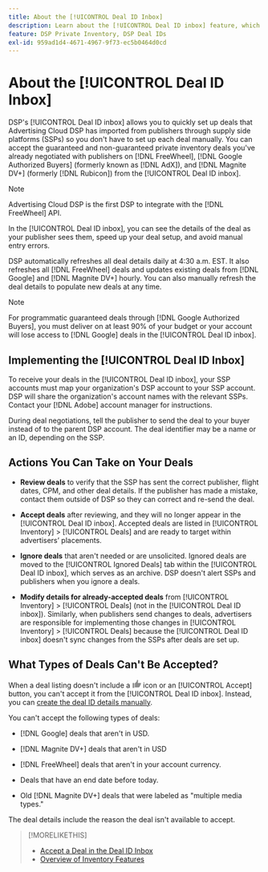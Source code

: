 ```yaml
---
title: About the [!UICONTROL Deal ID Inbox]
description: Learn about the [!UICONTROL Deal ID inbox] feature, which allows you to accept private deals you've already negotiated with publishers on [!DNL FreeWheel], [!DNL Google Authorized Buyers] (formerly known as [!DNL AdX]), and [!DNL Magnite DV+] (formerly [!DNL Rubicon]).
feature: DSP Private Inventory, DSP Deal IDs
exl-id: 959ad1d4-4671-4967-9f73-ec5b0464d0cd
---
```

# About the [!UICONTROL Deal ID Inbox]

DSP's [!UICONTROL Deal ID inbox] allows you to quickly set up deals that Advertising Cloud DSP has imported from publishers through supply side platforms (SSPs) so you don't have to set up each deal manually. You can accept the guaranteed and non-guaranteed private inventory deals you've already negotiated with publishers on [!DNL FreeWheel], [!DNL Google Authorized Buyers] (formerly known as [!DNL AdX]), and [!DNL Magnite DV+] (formerly [!DNL Rubicon]) from the [!UICONTROL Deal ID inbox].

>[!NOTE]
>
>Advertising Cloud DSP is the first DSP to integrate with the [!DNL FreeWheel] API.

In the [!UICONTROL Deal ID inbox], you can see the details of the deal as your publisher sees them, speed up your deal setup, and avoid manual entry errors.

<!-- 
Accepting a deal automatically pre-populates a new Deal ID record with details from the publisher, and you need to enter only the publisher [always? or just in some cases?], the media type, who can access the deal, and any attribute labels to apply to the deal so it's easy to find. [Are labels a dimension you can report on?]

For each available deal, you can review the deal details sent directly from the publisher. Some deals are grouped as proposals (packages), and you can see the individual deal details by reviewing the deal.
   
You can accept any available deal or move an incorrect deal to the Ignored Deals tab. You can also un-ignore deals, which moves them back to the New Deals tab so you can potentially accept them.

For each deal, you can select one publisher and one media type (Desktop Video, Mobile Video, Connected TV, Display, or Audio), and you can share the deal with specific advertisers and with all advertisers for a specific account.
 -->

DSP automatically refreshes all deal details daily at 4:30 a.m. EST. It also refreshes all [!DNL FreeWheel] deals and updates existing deals from [!DNL Google] and [!DNL Magnite DV+] hourly. You can also manually refresh the deal details to populate new deals at any time.

<!-- MC: I'm not sure where I got the following. Is this currently true? -->
>[!NOTE]
>
>For programmatic guaranteed deals through [!DNL Google Authorized Buyers], you must deliver on at least 90% of your budget or your account will lose access to [!DNL Google] deals in the [!UICONTROL Deal ID inbox].

## Implementing the [!UICONTROL Deal ID Inbox]

To receive your deals in the [!UICONTROL Deal ID inbox], your SSP accounts must map your organization's DSP account to your SSP account. DSP will share the organization's account names with the relevant SSPs. Contact your [!DNL Adobe] account manager for instructions.

During deal negotiations, tell the publisher to send the deal to your buyer instead of to the parent DSP account. The deal identifier may be a name or an ID, depending on the SSP.

## Actions You Can Take on Your Deals

* **Review deals** to verify that the SSP has sent the correct publisher, flight dates, CPM, and other deal details. If the publisher has made a mistake, contact them outside of DSP so they can correct and re-send the deal.

* **Accept deals** after reviewing, and they will no longer appear in the [!UICONTROL Deal ID inbox]. Accepted deals are listed in [!UICONTROL Inventory] > [!UICONTROL Deals] and are ready to target within advertisers’ placements.

* **Ignore deals** that aren't needed or are unsolicited. Ignored deals are moved to the [!UICONTROL Ignored Deals] tab within the [!UICONTROL Deal ID inbox], which serves as an archive. DSP doesn't alert SSPs and publishers when you ignore a deals.

* **Modify details for already-accepted deals** from [!UICONTROL Inventory] > [!UICONTROL Deals] (not in the [!UICONTROL Deal ID inbox]). Similarly, when publishers send changes to deals, advertisers are responsible for implementing those changes in [!UICONTROL Inventory] > [!UICONTROL Deals] because the [!UICONTROL Deal ID inbox] doesn't sync changes from the SSPs after deals are set up.

## What Types of Deals Can't Be Accepted?

When a deal listing doesn't include a ![Accept](/help/dsp/assets/accept.png) icon or an [!UICONTROL Accept] button, you can't accept it from the [!UICONTROL Deal ID inbox]. Instead, you can [create the deal ID details manually](/help/dsp/inventory/deal-id-create.md).

You can't accept the following types of deals:

* [!DNL Google] deals that aren't in USD.

* [!DNL Magnite DV+] deals that aren't in USD

* [!DNL FreeWheel] deals that aren't in your account currency.

* Deals that have an end date before today.

* Old [!DNL Magnite DV+] deals that were labeled as "multiple media types."

The deal details include the reason the deal isn't available to accept.

>[!MORELIKETHIS]
>
>* [Accept a Deal in the Deal ID Inbox](deal-id-inbox-accept.md)
>* [Overview of Inventory Features](inventory-overview.md)
